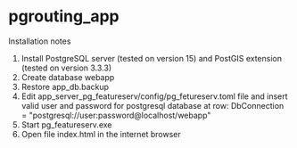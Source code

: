 # pgrouting_app
Installation notes
1. Install PostgreSQL server (tested on version 15) and PostGIS extension (tested on version 3.3.3)
2. Create database webapp
3. Restore app_db.backup
4. Edit app_server_pg_featureserv/config/pg_fetureserv.toml file and insert valid user and password for postgresql database at row:
DbConnection = "postgresql://user:password@localhost/webapp"
5. Start pg_featureserv.exe
6. Open file index.html in the internet browser
